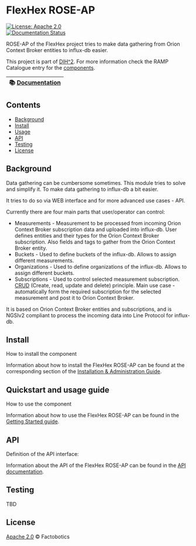 # FlexHex ROSE-AP

[![License: Apache 2.0](https://img.shields.io/github/license/Factobotics/FlexHex-Rose-AP)](https://opensource.org/licenses/Apache-2.0)
<br/>
[![Documentation Status](https://readthedocs.org/projects/flexhex_rose-ap/badge/?version=latest)](https://flexhex_rose-ap.readthedocs.io/en/latest/?badge=latest)

ROSE-AP of the FlexHex project tries to make data gathering from Orion Context Broker entities to influx-db easier.

This project is part of [DIH^2](http://www.dih-squared.eu/). For more information check the RAMP Catalogue entry for the
[components](https://github.com/ramp-eu).

| :books: [Documentation](https://flexhex_rose-ap.readthedocs.io/en/latest/) |
| --------------------------------------------- |


## Contents

-   [Background](#background)
-   [Install](#install)
-   [Usage](#usage)
-   [API](#api)
-   [Testing](#testing)
-   [License](#license)

## Background

Data gathering can be cumbersome sometimes. This module tries to solve and simplify it. To make data gathering to influx-db a bit easier.

It tries to do so via WEB interface and for more advanced use cases - API.

Currently there are four main parts that user/operator can control:

- Measurements - Measurement to be processed from incoming Orion Context Broker subscription data and uploaded into influx-db. User defines entities and their types for the Orion Context Broker subscription. Also fields and tags to gather from the Orion Context Broker entity.
- Buckets - Used to define buckets of the influx-db. Allows to assign different measurements.
- Organizations -  Used to define organizations of the influx-db. Allows to assign different buckets.
- Subscriptions - Used to control selected measurement subscription. [CRUD](https://en.wikipedia.org/wiki/Create,_read,_update_and_delete) (Create, read, update and delete) principle. Main use case - automatically form the required subscription for the selected measurement and post it to Orion Context Broker.

It is based on Orion Context Broker entities and subscriptions, and is NGSIv2 compliant to process the incoming data into Line Protocol for influx-db.


## Install

How to install the component

Information about how to install the FlexHex ROSE-AP can be found at the corresponding section of the
[Installation & Administration Guide](installationguide.md).

## Quickstart and usage guide

How to use the component

Information about how to use the FlexHex ROSE-AP can be found in the [Getting Started guide](getting-started.md).


## API

Definition of the API interface:

Information about the API of  the FlexHex ROSE-AP can be found in the [API documentation](api.md).


## Testing

TBD

## License

[Apache 2.0](LICENSE) © Factobotics
